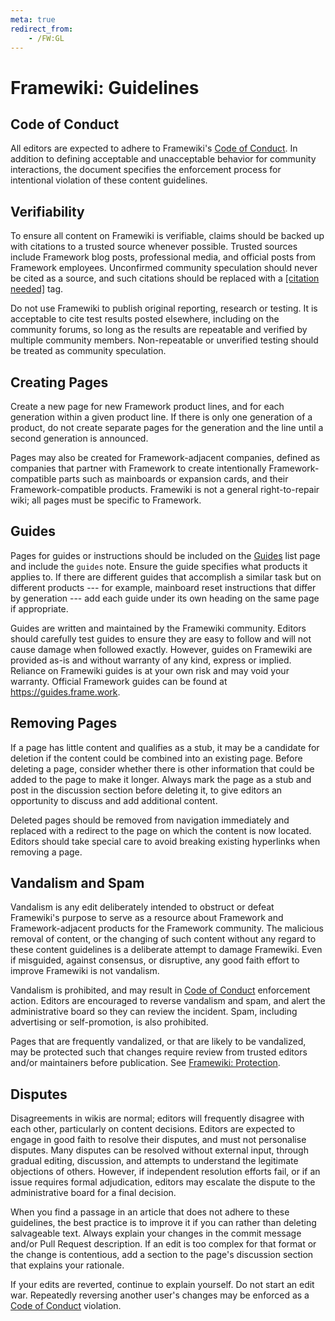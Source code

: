 ```yaml
---
meta: true
redirect_from:
    - /FW:GL
---
```

# Framewiki: Guidelines
## Code of Conduct
All editors are expected to adhere to Framewiki's [Code of Conduct](/framewiki:code-of-conduct). In addition to defining acceptable and unacceptable behavior for community interactions, the document specifies the enforcement process for intentional violation of these content guidelines.

## Verifiability
To ensure all content on Framewiki is verifiable, claims should be backed up with citations to a trusted source whenever possible. Trusted sources include Framework blog posts, professional media, and official posts from Framework employees. Unconfirmed community speculation should never be cited as a source, and such citations should be replaced with a [[citation needed]](/framewiki:citation-needed) tag.

Do not use Framewiki to publish original reporting, research or testing. It is acceptable to cite test results posted elsewhere, including on the community forums, so long as the results are repeatable and verified by multiple community members. Non-repeatable or unverified testing should be treated as community speculation.

## Creating Pages
Create a new page for new Framework product lines, and for each generation within a given product line. If there is only one generation of a product, do not create separate pages for the generation and the line until a second generation is announced.

Pages may also be created for Framework-adjacent companies, defined as companies that partner with Framework to create intentionally Framework-compatible parts such as mainboards or expansion cards, and their Framework-compatible products. Framewiki is not a general right-to-repair wiki; all pages must be specific to Framework.

## Guides
Pages for guides or instructions should be included on the [Guides](/guides) list page and include the `guides` note. Ensure the guide specifies what products it applies to. If there are different guides that accomplish a similar task but on different products --- for example, mainboard reset instructions that differ by  generation --- add each guide under its own heading on the same page if appropriate.

Guides are written and maintained by the Framewiki community. Editors should carefully test guides to ensure they are easy to follow and will not cause damage when followed exactly. However, guides on Framewiki are provided as-is and without warranty of any kind, express or implied. Reliance on Framewiki guides is at your own risk and may void your warranty. Official Framework guides can be found at <https://guides.frame.work>.

## Removing Pages
If a page has little content and qualifies as a stub, it may be a candidate for deletion if the content could be combined into an existing page. Before deleting a page, consider whether there is other information that could be added to the page to make it longer. Always mark the page as a stub and post in the discussion section before deleting it, to give editors an opportunity to discuss and add additional content.

Deleted pages should be removed from navigation immediately and replaced with a redirect to the page on which the content is now located. Editors should take special care to avoid breaking existing hyperlinks when removing a page.

## Vandalism and Spam

Vandalism is any edit deliberately intended to obstruct or defeat Framewiki's purpose to serve as a resource about Framework and Framework-adjacent products for the Framework community.  The malicious removal of content, or the changing of such content without any regard to these content guidelines is a deliberate attempt to damage Framewiki. Even if misguided, against consensus, or disruptive, any good faith effort to improve Framewiki is not vandalism.

Vandalism is prohibited, and may result in [Code of Conduct](/framewiki:code-of-conduct) enforcement action. Editors are encouraged to reverse vandalism and spam, and alert the administrative board so they can review the incident. Spam, including advertising or self-promotion, is also prohibited.

Pages that are frequently vandalized, or that are likely to be vandalized, may be protected such that changes require review from trusted editors and/or maintainers before publication. See [Framewiki: Protection](/framewiki:protection).

## Disputes

Disagreements in wikis are normal; editors will frequently disagree with each other, particularly on content decisions. Editors are expected to engage in good faith to resolve their disputes, and must not personalise disputes. Many disputes can be resolved without external input, through gradual editing, discussion, and attempts to understand the legitimate objections of others. However, if independent resolution efforts fail, or if an issue requires formal adjudication, editors may escalate the dispute to the administrative board for a final decision.

When you find a passage in an article that does not adhere to these guidelines, the best practice is to improve it if you can rather than deleting salvageable text. Always explain your changes in the commit message and/or Pull Request description. If an edit is too complex for that format or the change is contentious, add a section to the page's discussion section that explains your rationale.

If your edits are reverted, continue to explain yourself. Do not start an edit war. Repeatedly reversing another user's changes may be enforced as a [Code of Conduct](/framewiki:code-of-conduct) violation.